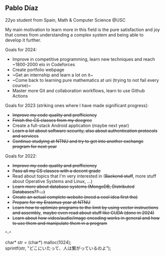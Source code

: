 ## Pablo Díaz

22yo student from Spain, Math & Computer Science @USC

My main motivation to learn more in this field is the pure satisfaction and joy that comes from understanding a complex system and being able to develop it further.

Goals for 2024:

* Improve in competitive programming, learn new techniques and reach ~1800-2000 elo in Codeforces
* Create portfolio webpage
* ~Get an internship and learn a lot on it~
* ~Come back to learning pure mathematics at uni (trying to not fail every course)~
* Master more Git and collaboration workflows, learn to use Github Actions 

Goals for 2023 (striking ones where I have made significant progress): 
* ~~Improve my code quality and profficiency~~
* ~~Finish the CS classes from my deegree~~
* Create a full-stack Android application (maybe next year)
* ~~Learn a lot about software security, also about authentication protocols and services~~
* ~~Continue studying at NTNU and try to get into another exchange program for next year~~

Goals for 2022:

* ~~Improve my code quality and profficiency~~
* ~~Pass all my CS classes with a decent grade~~
* Read about topics that I'm very interested in (~~Backend stuff~~, more stuff about Operative Systems and Linux, ...)
* ~~Learn more about database systems (MongoDB, Distributed Databases?? ...)~~
* ~~Create an actual complete website (need a cool idea first tho)~~
* ~~Prepare for my Erasmus year at NTNU~~
* ~~Learn how to optimize programs to the limit by using vector instructions and assembly~~, ~~maybe even read about stuff like CUDA (done in 2024)~~
* ~~Learn about how video/audio/image encoding works in general and how to use them and manipulate them in a program~~

^-^

char* str = (char*) malloc(1024);\
sprintf(str, "どこにいたって、人は繋がっているのよ");
